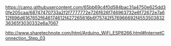 https://camo.githubusercontent.com/65bb69c4f0d584bac31a4750e625dd30fe205caa/68747470733a2f2f7777772e726f626f746963732e6f72672e7a612f696d6167652f646174612f427265616b6f75742f576966692f455350383236365f3030332e6a7067

http://www.sharetechnote.com/html/Arduino_WiFi_ESP8266.html#InternetConnection_Step_03
